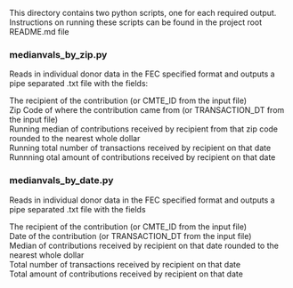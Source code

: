 This directory contains two python scripts, one for each required output. Instructions on running these scripts can be 
found in the project root README.md file

### medianvals_by_zip.py

Reads in individual donor data in the FEC specified format and outputs a pipe separated .txt file with the fields:

The recipient of the contribution (or CMTE_ID from the input file)\
Zip Code of where the contribution came from (or TRANSACTION_DT from the input file)\
Running median of contributions received by recipient from that zip code rounded to the nearest whole dollar\
Running total number of transactions received by recipient on that date\
Runnning otal amount of contributions received by recipient on that date


### medianvals_by_date.py

Reads in individual donor data in the FEC specified format and outputs a pipe separated .txt file with the fields

The recipient of the contribution (or CMTE_ID from the input file)\
Date of the contribution (or TRANSACTION_DT from the input file)\
Median of contributions received by recipient on that date rounded to the nearest whole dollar\
Total number of transactions received by recipient on that date\
Total amount of contributions received by recipient on that date
